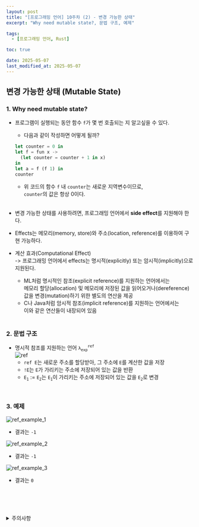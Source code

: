 ```yaml
---
layout: post
title: "[프로그래밍 언어] 10주차 (2) - 변경 가능한 상태"
excerpt: "Why need mutable state?, 문법 구조, 예제"

tags:
  - [프로그래밍 언어, Rust]

toc: true

date: 2025-05-07
last_modified_at: 2025-05-07
---
```

## 변경 가능한 상태 (Mutable State)
### 1. Why need mutable state?
- 프로그램이 실행되는 동안 함수 `f`가 몇 번 호출되는 지 알고싶을 수 있다.
  - 다음과 같이 작성하면 어떻게 될까?  

  ```rust
  let counter = 0 in
  let f = fun x ->
    (let counter = counter + 1 in x)
  in
  let a = f (f 1) in
  counter
  ```

  - 위 코드의 함수 `f` 내 `counter`는 새로운 지역변수이므로,  
  `counter`의 값은 항상 0이다.  

  <br>

- 변경 가능한 상태를 사용하려면, 프로그래밍 언어에서 **side effect**를 지원해야 한다.

- Effects는 메모리(memory, store)와 주소(location, reference)를 이용하여 구현 가능하다.  

- 계산 효과(Computational Effect)  
-> 프로그래밍 언어에서 effects는 명시적(explicitly) 또는 암시적(implicitly)으로 지원된다.
  - ML처럼 명시적인 참조(explicit reference)를 지원하는 언어에서는  
  메모리 할당(allocation) 및 메모리에 저장된 값을 읽어오거나(dereference) 값을 변경(mutation)하기 위한 별도의 연산을 제공
  - C나 Java처럼 암시적 참조(implicit reference)를 지원하는 언어에서는  
  이와 같은 연산들이 내장되어 있음  

  <br>

### 2. 문법 구조
- 명시적 참조를 지원하는 언어 `λ`<sub>`exp`</sub><sup>`ref`</sup>  
![ref][def]
  - `ref E`는 새로운 주소를 할당받아, 그 주소에 `E`를 계산한 값을 저장
  - `!E`는 `E`가 가리키는 주소에 저장되어 있는 값을 반환
  - `E`<sub>`1`</sub> := `E`<sub>`2`</sub>는 `E`<sub>`1`</sub>이 가리키는 주소에 저장되어 있는 값을 `E`<sub>`2`</sub>로 변경

<br>

### 3. 예제
![ref_example_1][def2]  
- 결과는 `-1`

![ref_example_2][def3]
- 결과는 `-1`

![ref_example_3][def4]  
- 결과는 `0`  


<br>
<br>
<br>
<br>
<details>
<summary>주의사항</summary>
<div markdown="1">

이 포스팅은 강원대학교 임현승 교수님의 프로그래밍 언어 수업을 들으며 내용을 정리 한 것입니다.  
수업 내용에 대한 저작권은 교수님께 있으니,  
다른 곳으로의 무분별한 내용 복사를 자제해 주세요.

</div>
</details>

[def]: https://i.imgur.com/2XFZCHu.png
[def2]: https://i.imgur.com/VzlLdJZ.png
[def3]: https://i.imgur.com/86ogLJU.png
[def4]: https://i.imgur.com/HwcMiaq.png